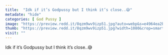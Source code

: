 ```yaml
---
title:  "Idk if it’s Godpussy but I think it’s close..😅"
metadate: "hide"
categories: [ God Pussy ]
image: "https://preview.redd.it/8qzm9wv9izp51.jpg?auto=webp&s=e4964ea2b1ba681abc41784dde1cc3d5d1cef428"
thumb: "https://preview.redd.it/8qzm9wv9izp51.jpg?width=1080&crop=smart&auto=webp&s=179cd5b7eebe6491a2c9f3305f1fa973b0a5694c"
visit: ""
---
```

Idk if it’s Godpussy but I think it’s close..😅
